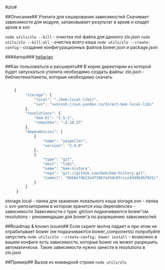 #zlo#

##Описание##
Утилита для кэширования зависимостей
Скачивает зависимости для модуля, запаковывает результат в архив и кладет архив в svn

`node utils/zlo --kill`  - очистка md-файла для данного zlo.json
`node utils/zlo --kill-all`  - очистка всего кэша
`node utils/zlo --create-config`  - создание конфигурационных файлов bower.json и package.json


###Автор###
[heliarian ](https://staff.yandex-team.ru/heliarian )

##Как пользоваться и расширять##
В корне директории из которой будет запускаться утилита необходимо создать файлы:
 zlo.json - библиотеки/пакеты, которые необходимо скачать

```javascript

    {
         "storage": {
             "local": "./bem-local-libs/",
             "svn": "svn+ssh://svn.yandex.ru/direct-bem-local-libs"
         },
         "resolutions": {
             "bem-bl": "2.5.1",
             "romochka": "~2.10.27"
         },
         "dependencies": [
             {
                 "name": "yaspeller",
                 "version": "2.4.0"
             },
             {
                 "type": "git",
                 "dest": "libs",
                 "name": "bem-history",
                 "repo": "git://github.com/bem/bem-history.git",
                 "commit": "0660e7db23a4719b7e43dc6fccce43d9b267031c"
             }
         ]
     }

```
storage.local - папка для хранения локального кэша
storage.svn - папка с svn-репозиторием в котором хранится кэш
dependencies - зависимости
Зависимости с type: git/svn подкачиваются bower'ом
resolutions - рекомендации для bower'а по разрешению зависимостей

##Roadmap & known issues##
Если скрипт молча падает и при этом не отрабатывает bower (не подкачиваются bower_components)
попробуйте запустить `node utils/zlo --create-config; bower install` - возможно в вашем конфиге есть зависимости, которые
bower не может разрешить автоматически. Такие зависимости нужно занести в resolutions в  zlo.json



##Пример##
Вызов из командной строки
`node utils/zlo`
